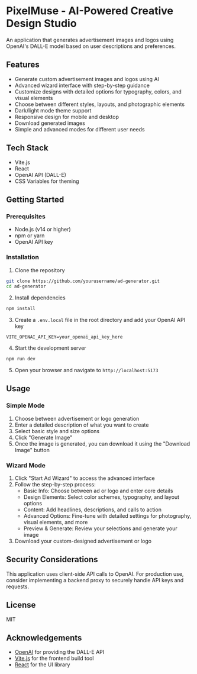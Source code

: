 # PixelMuse - AI-Powered Creative Design Studio

An application that generates advertisement images and logos using OpenAI's DALL-E model based on user descriptions and preferences.

## Features

- Generate custom advertisement images and logos using AI
- Advanced wizard interface with step-by-step guidance
- Customize designs with detailed options for typography, colors, and visual elements
- Choose between different styles, layouts, and photographic elements
- Dark/light mode theme support
- Responsive design for mobile and desktop
- Download generated images
- Simple and advanced modes for different user needs

## Tech Stack

- Vite.js
- React
- OpenAI API (DALL-E)
- CSS Variables for theming

## Getting Started

### Prerequisites

- Node.js (v14 or higher)
- npm or yarn
- OpenAI API key

### Installation

1. Clone the repository
```bash
git clone https://github.com/yourusername/ad-generator.git
cd ad-generator
```

2. Install dependencies
```bash
npm install
```

3. Create a `.env.local` file in the root directory and add your OpenAI API key
```
VITE_OPENAI_API_KEY=your_openai_api_key_here
```

4. Start the development server
```bash
npm run dev
```

5. Open your browser and navigate to `http://localhost:5173`

## Usage

### Simple Mode
1. Choose between advertisement or logo generation
2. Enter a detailed description of what you want to create
3. Select basic style and size options
4. Click "Generate Image"
5. Once the image is generated, you can download it using the "Download Image" button

### Wizard Mode
1. Click "Start Ad Wizard" to access the advanced interface
2. Follow the step-by-step process:
   - Basic Info: Choose between ad or logo and enter core details
   - Design Elements: Select color schemes, typography, and layout options
   - Content: Add headlines, descriptions, and calls to action
   - Advanced Options: Fine-tune with detailed settings for photography, visual elements, and more
   - Preview & Generate: Review your selections and generate your image
3. Download your custom-designed advertisement or logo

## Security Considerations

This application uses client-side API calls to OpenAI. For production use, consider implementing a backend proxy to securely handle API keys and requests.

## License

MIT

## Acknowledgements

- [OpenAI](https://openai.com/) for providing the DALL-E API
- [Vite.js](https://vitejs.dev/) for the frontend build tool
- [React](https://reactjs.org/) for the UI library
